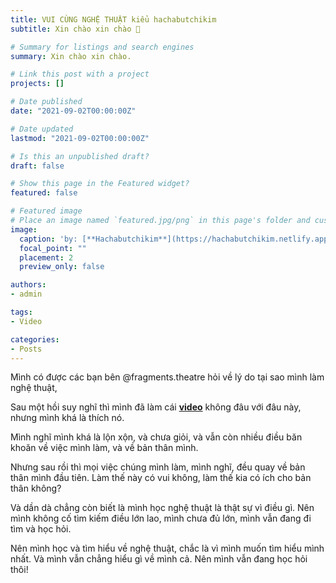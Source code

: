 ```yaml
---
title: VUI CÙNG NGHỆ THUẬT kiểu hachabutchikim
subtitle: Xin chào xin chào 👋

# Summary for listings and search engines
summary: Xin chào xin chào.

# Link this post with a project
projects: []

# Date published
date: "2021-09-02T00:00:00Z"

# Date updated
lastmod: "2021-09-02T00:00:00Z"

# Is this an unpublished draft?
draft: false

# Show this page in the Featured widget?
featured: false

# Featured image
# Place an image named `featured.jpg/png` in this page's folder and customize its options here.
image:
  caption: 'by: [**Hachabutchikim**](https://hachabutchikim.netlify.app/)'
  focal_point: ""
  placement: 2
  preview_only: false

authors:
- admin

tags:
- Video

categories:
- Posts
---
```


Mình có được các bạn bên @fragments.theatre hỏi về lý do tại sao mình làm nghệ thuật,

Sau một hồi suy nghĩ thì mình đã làm cái [**video**](https://www.instagram.com/tv/CCP3OAOF7jQ/) không đâu với đâu này, nhưng mình khá là thích nó.

Mình nghĩ mình khá là lộn xộn, và chưa giỏi, và vẫn còn nhiều điều băn khoăn về việc mình làm, và về bản thân mình.

Nhưng sau rồi thì mọi việc chúng mình làm, mình nghĩ, đều quay về bản thân mình đầu tiên. Làm thế này có vui không, làm thế kia có ích cho bản thân không?

Và dần dà chẳng còn biết là mình học nghệ thuật là thật sự vì điều gì. Nên mình không cố tìm kiếm điều lớn lao, mình chưa đủ lớn, mình vẫn đang đi tìm và học hỏi.

Nên mình học và tìm hiểu về nghệ thuật, chắc là vì mình muốn tìm hiểu mình nhất. Và mình vẫn chẳng hiểu gì về mình cả. Nên mình vẫn đang học hỏi thôi!


